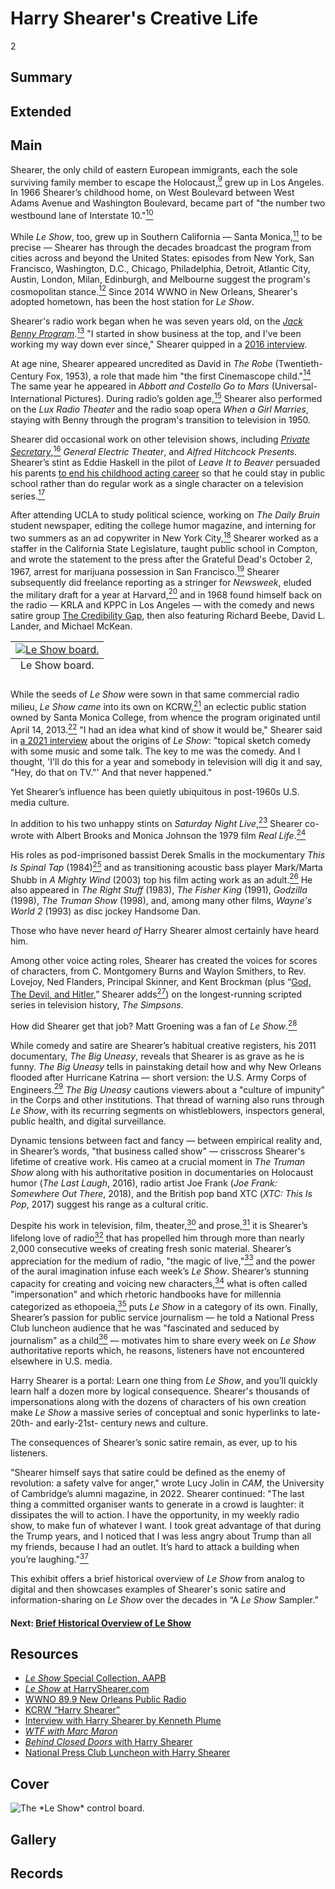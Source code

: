 # Harry Shearer's Creative Life

2

## Summary

## Extended

## Main

Shearer, the only child of eastern European immigrants, each the sole surviving family member to escape the Holocaust,[<sup>9</sup>](/exhibits/le-show/notes#9) grew up in Los Angeles. In 1966 Shearer’s childhood home, on West Boulevard between West Adams Avenue and Washington Boulevard, became part of "the number two westbound lane of Interstate 10."[<sup>10</sup>](/exhibits/le-show/notes#10)  

While *Le Show*, too, grew up in Southern California — Santa Monica,[<sup>11</sup>](/exhibits/le-show/notes#11) to be precise — Shearer has through the decades broadcast the program from cities across and beyond the United States: episodes from New York, San Francisco, Washington, D.C., Chicago, Philadelphia, Detroit, Atlantic City, Austin, London, Milan, Edinburgh, and Melbourne suggest the program's cosmopolitan stance.[<sup>12</sup>](/exhibits/le-show/notes#12) Since 2014 WWNO in New Orleans, Shearer's adopted hometown, has been the host station for *Le Show*.

Shearer's radio work began when he was seven years old, on the [*Jack Benny Program*](https://www.loc.gov/static/programs/national-recording-preservation-board/documents/JackBennyProgram.pdf).[<sup>13</sup>](/exhibits/le-show/notes#13) "I started in show business at the top, and I've been working my way down ever since," Shearer quipped in a [2016 interview](https://www.youtube.com/watch?v=jC_2tl7XhhQ). 

At age nine, Shearer appeared uncredited as David in *The Robe* (Twentieth-Century Fox, 1953), a role that made him "the first Cinemascope child."[<sup>14</sup>](/exhibits/le-show/notes#14) The same year he appeared in *Abbott and Costello Go to Mars* (Universal-International Pictures). During radio’s golden age,[<sup>15</sup>](/exhibits/le-show/notes#15) Shearer also performed on the *Lux Radio Theater* and the radio soap opera *When a Girl Marries*, staying with Benny through the program's transition to television in 1950.

Shearer did occasional work on other television shows, including [*Private Secretary*](https://archive.org/details/PrivateSecretary-LittleCaesarofBleekerStreet1956),[<sup>16</sup>](/exhibits/le-show/notes#16) *General Electric Theater*, and *Alfred Hitchcock Presents*. Shearer’s stint as Eddie Haskell in the pilot of *Leave It to Beaver* persuaded his parents [to end his childhood acting career](https://www.youtube.com/watch?v=jC_2tl7XhhQ) so that he could stay in public school rather than do regular work as a single character on a television series.[<sup>17</sup>](/exhibits/le-show/notes#17) 

After attending UCLA to study political science, working on *The Daily Bruin* student newspaper, editing the college humor magazine, and interning for two summers as an ad copywriter in New York City,[<sup>18</sup>](/exhibits/le-show/notes#18) Shearer worked as a staffer in the California State Legislature, taught public school in Compton, and wrote the statement to the press after the Grateful Dead's October 2, 1967, arrest for marijuana possession in San Francisco.[<sup>19</sup>](/exhibits/le-show/notes#19) Shearer subsequently did freelance reporting as a stringer for *Newsweek*, eluded the military draft for a year at Harvard,[<sup>20</sup>](/exhibits/le-show/notes#20) and in 1968 found himself back on the radio — KRLA and KPPC in Los Angeles — with the comedy and news satire group [The Credibility Gap](https://harryshearer.com/projects/credebility-gap/), then also featuring Richard Beebe, David L. Lander, and Michael McKean.

<table class="exhibit-image half-image">
<caption align="bottom" class="exhibit-caption">Le Show board.</caption>
<tr><td><a href="https://s3.amazonaws.com/americanarchive.org/exhibits/LeShowBoard.jpg" target="_blank"><img src="https://s3.amazonaws.com/americanarchive.org/exhibits/LeShowBoard.jpg" class="big-image" alt="Le Show board."/></a></td></tr>
</table>

While the seeds of *Le Show* were sown in that same commercial radio milieu, *Le Show came* into its own on KCRW,[<sup>21</sup>](/exhibits/le-show/notes#21) an eclectic public station owned by Santa Monica College, from whence the program originated until April 14, 2013.[<sup>22</sup>](/exhibits/le-show/notes#22) "I had an idea what kind of show it would be," Shearer said in [a 2021 interview](https://thisent.com/le-show-and-prove-this-interview-with-actor-and-producer-harry-shearer/) about the origins of *Le Show*: "topical sketch comedy with some music and some talk. The key to me was the comedy. And I thought, 'I'll do this for a year and somebody in television will dig it and say, "Hey, do that on TV."' And that never happened." 

Yet Shearer’s influence has been quietly ubiquitous in post-1960s U.S. media culture.

In addition to his two unhappy stints on *Saturday Night Live*,[<sup>23</sup>](/exhibits/le-show/notes#23) Shearer co-wrote with Albert Brooks and Monica Johnson the 1979 film *Real Life*.[<sup>24</sup>](/exhibits/le-show/notes#24)  

His roles as pod-imprisoned bassist Derek Smalls in the mockumentary *This Is Spinal Tap* (1984)[<sup>25</sup>](/exhibits/le-show/notes#25) and as transitioning acoustic bass player Mark/Marta Shubb in *A Mighty Wind* (2003) top his film acting work as an adult.[<sup>26</sup>](/exhibits/le-show/notes#26) He also appeared in *The Right Stuff* (1983), *The Fisher King* (1991), *Godzilla* (1998), *The Truman Show* (1998), and, among many other films, *Wayne's World 2* (1993) as disc jockey Handsome Dan.

Those who have never heard *of* Harry Shearer almost certainly have heard him. 

Among other voice acting roles, Shearer has created the voices for scores of characters, from C. Montgomery Burns and Waylon Smithers, to Rev. Lovejoy, Ned Flanders, Principal Skinner, and Kent Brockman (plus “[God, The Devil, and Hitler](https://www.youtube.com/watch?v=pElAVXioJws),” Shearer adds[<sup>27</sup>](/exhibits/le-show/notes#27)) on the longest-running scripted series in television history, *The Simpsons*. 

How did Shearer get that job? Matt Groening was a fan of *Le Show*.[<sup>28</sup>](/exhibits/le-show/notes#28) 

While comedy and satire are Shearer’s habitual creative registers, his 2011 documentary, *The Big Uneasy*, reveals that Shearer is as grave as he is funny. *The Big Uneasy* tells in painstaking detail how and why New Orleans flooded after Hurricane Katrina — short version: the U.S. Army Corps of Engineers.[<sup>29</sup>](/exhibits/le-show/notes#29) *The Big Uneasy* cautions viewers about a "culture of impunity" in the Corps and other institutions. That thread of warning also runs through *Le Show*, with its recurring segments on whistleblowers, inspectors general, public health, and digital surveillance.

Dynamic tensions between fact and fancy — between empirical reality and, in Shearer’s words, "that business called show" — crisscross Shearer's lifetime of creative work. His cameo at a crucial moment in *The Truman Show* along with his authoritative position in documentaries on Holocaust humor (*The Last Laugh*, 2016), radio artist Joe Frank (*Joe Frank: Somewhere Out There*, 2018), and the British pop band XTC (*XTC: This Is Pop*, 2017) suggest his range as a cultural critic.

Despite his work in television, film, theater,[<sup>30</sup>](/exhibits/le-show/notes#30) and prose,[<sup>31</sup>](/exhibits/le-show/notes#31) it is Shearer’s lifelong love of radio[<sup>32</sup>](/exhibits/le-show/notes#32) that has propelled him through more than nearly 2,000 consecutive weeks of creating fresh sonic material. Shearer’s appreciation for the medium of radio, "the magic of live,"[<sup>33</sup>](/exhibits/le-show/notes#33) and the power of the aural imagination infuse each week’s *Le Show*. Shearer’s stunning capacity for creating and voicing new characters,[<sup>34</sup>](/exhibits/le-show/notes#34) what is often called "impersonation" and which rhetoric handbooks have for millennia categorized as ethopoeia,[<sup>35</sup>](/exhibits/le-show/notes#35) puts *Le Show* in a category of its own. Finally, Shearer’s passion for public service journalism — he told a National Press Club luncheon audience that he was "fascinated and seduced by journalism" as a child[<sup>36</sup>](/exhibits/le-show/notes#36) — motivates him to share every week on *Le Show* authoritative reports which, he reasons, listeners have not encountered elsewhere in U.S. media. 

Harry Shearer is a portal: Learn one thing from *Le Show*, and you’ll quickly learn half a dozen more by logical consequence. Shearer's thousands of impersonations along with the dozens of characters of his own creation make *Le Show* a massive series of conceptual and sonic hyperlinks to late-20th- and early-21st- century news and culture. 

The consequences of Shearer’s sonic satire remain, as ever, up to his listeners.

"Shearer himself says that satire could be defined as the enemy of revolution: a safety valve for anger," wrote Lucy Jolin in *CAM*, the University of Cambridge’s alumni magazine, in 2022. Shearer continued: "The last thing a committed organiser wants to generate in a crowd is laughter: it dissipates the will to action. I have the opportunity, in my weekly radio show, to make fun of whatever I want. I took great advantage of that during the Trump years, and I noticed that I was less angry about Trump than all my friends, because I had an outlet. It’s hard to attack a building when you’re laughing."[<sup>37</sup>](/exhibits/le-show/notes#37)

This exhibit offers a brief historical overview of *Le Show* from analog to digital and then showcases examples of Shearer's sonic satire and information-sharing on *Le Show* over the decades in “A *Le Show* Sampler.”

#### Next: [Brief Historical Overview of Le Show](/exhibits/le-show/3-brief-historical-overview-of-le-show)

## Resources

- [*Le Show* Special Collection, AAPB](https://americanarchive.org/special_collections/le-show-collection)
- [*Le Show* at HarryShearer.com](https://harryshearer.com/le-show/)
- [WWNO 89.9 New Orleans Public Radio](https://www.wwno.org/)
- [KCRW “Harry Shearer”](https://www.kcrw.com/@@search?q=%22harry%20shearer%22)
- [Interview with Harry Shearer by Kenneth Plume](https://www.ign.com/articles/2000/02/10/interview-with-harry-shearer-part-2-of-4)
- [*WTF with Marc Maron*](https://www.wtfpod.com/podcast/episodes/episode_578_-_harry_shearer)
- [*Behind Closed Doors* with Harry Shearer](https://www.youtube.com/watch?v=jC_2tl7XhhQ)
- [National Press Club Luncheon with Harry Shearer](https://www.press.org/newsroom/video/npc-luncheon-harry-shearer)

## Cover
  <img title="Cover Image" alt="The *Le Show* control board." src="https://s3.amazonaws.com/americanarchive.org/exhibits/LeShowBoard.jpg">

## Gallery

## Records
